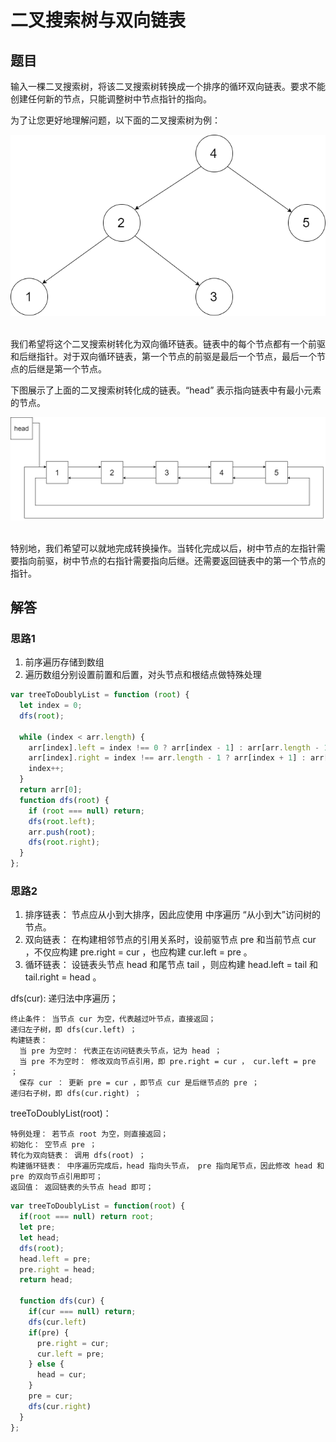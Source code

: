 # 二叉搜索树与双向链表

## 题目
输入一棵二叉搜索树，将该二叉搜索树转换成一个排序的循环双向链表。要求不能创建任何新的节点，只能调整树中节点指针的指向。

为了让您更好地理解问题，以下面的二叉搜索树为例：

<img src='img/61-1.png' /> 

我们希望将这个二叉搜索树转化为双向循环链表。链表中的每个节点都有一个前驱和后继指针。对于双向循环链表，第一个节点的前驱是最后一个节点，最后一个节点的后继是第一个节点。

下图展示了上面的二叉搜索树转化成的链表。“head” 表示指向链表中有最小元素的节点。

<img src='img/61-2.png' /> 

特别地，我们希望可以就地完成转换操作。当转化完成以后，树中节点的左指针需要指向前驱，树中节点的右指针需要指向后继。还需要返回链表中的第一个节点的指针。


## 解答
### 思路1
1. 前序遍历存储到数组
2. 遍历数组分别设置前置和后置，对头节点和根结点做特殊处理
```js
var treeToDoublyList = function (root) {
  let index = 0;
  dfs(root);

  while (index < arr.length) {
    arr[index].left = index !== 0 ? arr[index - 1] : arr[arr.length - 1];
    arr[index].right = index !== arr.length - 1 ? arr[index + 1] : arr[0];
    index++;
  }
  return arr[0];
  function dfs(root) {
    if (root === null) return;
    dfs(root.left);
    arr.push(root);
    dfs(root.right);
  }
};
```
### 思路2
1. 排序链表： 节点应从小到大排序，因此应使用 中序遍历 “从小到大”访问树的节点。
2. 双向链表： 在构建相邻节点的引用关系时，设前驱节点 pre 和当前节点 cur ，不仅应构建 pre.right = cur ，也应构建 cur.left = pre 。
3. 循环链表： 设链表头节点 head 和尾节点 tail ，则应构建 head.left = tail 和 tail.right = head 。

dfs(cur): 递归法中序遍历；
```
终止条件： 当节点 cur 为空，代表越过叶节点，直接返回；
递归左子树，即 dfs(cur.left) ；
构建链表：
  当 pre 为空时： 代表正在访问链表头节点，记为 head ；
  当 pre 不为空时： 修改双向节点引用，即 pre.right = cur ， cur.left = pre ；
  保存 cur ： 更新 pre = cur ，即节点 cur 是后继节点的 pre ；
递归右子树，即 dfs(cur.right) ；
```
treeToDoublyList(root)：
```
特例处理： 若节点 root 为空，则直接返回；
初始化： 空节点 pre ；
转化为双向链表： 调用 dfs(root) ；
构建循环链表： 中序遍历完成后，head 指向头节点， pre 指向尾节点，因此修改 head 和 pre 的双向节点引用即可；
返回值： 返回链表的头节点 head 即可；
```
```js
var treeToDoublyList = function(root) {
  if(root === null) return root;
  let pre;
  let head;
  dfs(root);
  head.left = pre;
  pre.right = head;
  return head;
  
  function dfs(cur) {
    if(cur === null) return;
    dfs(cur.left)
    if(pre) {
      pre.right = cur;
      cur.left = pre;
    } else {
      head = cur;
    }
    pre = cur;
    dfs(cur.right)
  }
};
```